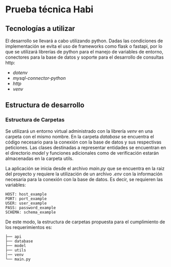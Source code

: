 # Prueba técnica Habi

## Tecnologías a utilizar
El desarrollo se llevará a cabo utilizando python. Dadas las condiciones de implementación se evita el uso de frameworks como flask o fastapi, por lo que se utilizará librerías de python para el manejo de variables de entorno, conectores para la base de datos y soporte para el desarrollo de consultas http:
- *dotenv*
- *mysql-connector-python*
- *http*
- *venv*

## Estructura de desarrollo
### Estructura de Carpetas
Se utilizará un entorno virtual administrado con la librería *venv* en una carpeta con el mismo nombre. En la carpeta *database* se encuentra el código necesario para la conexión con la base de datos y sus respectivas peticiones. Las clases destinadas a representar entidades se encuentran en el directorio *model* y funciones adicionales como de verificación estarán almacenadas en la carpeta utils.

La aplicación se inicia desde el archivo *main.py* que se encuentra en la raiz del proyecto y requiere la utilización de un archivo *.env* con la información necesaria para la conexión con la base de datos. Es decir, se requieren las variables:
```
HOST: host_example
PORT: port_example
USER: user_example
PASS: password_example
SCHEMA: schema_example
```

De este modo, la estructura de carpetas propuesta para el cumplimiento de los requerimientos es:

```
├── api
├── database
├── model
├── utils
|── venv
└── main.py
```
